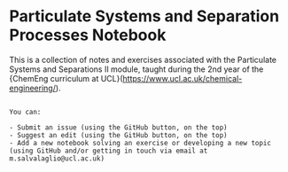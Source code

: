# Particulate Systems and Separation Processes Notebook
 
This is a collection of notes and exercises associated with the Particulate Systems and Separations II module, taught during the 2nd year of the {ChemEng curriculum at UCL}(https://www.ucl.ac.uk/chemical-engineering/). 


```{admonition} Contribute to evolve these notes!

You can: 

- Submit an issue (using the GitHub button, on the top)
- Suggest an edit (using the GitHub button, on the top)
- Add a new notebook solving an exercise or developing a new topic (using GitHub and/or getting in touch via email at m.salvalaglio@ucl.ac.uk)


```
